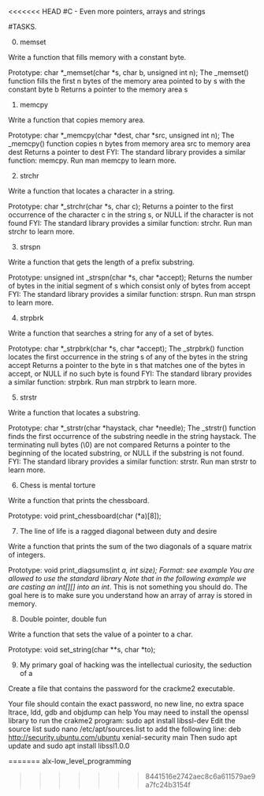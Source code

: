<<<<<<< HEAD
#C - Even more pointers, arrays and strings

#TASKS.

0. memset

Write a function that fills memory with a constant byte.

Prototype: char *_memset(char *s, char b, unsigned int n);
The _memset() function fills the first n bytes of the memory area pointed to by s with the constant byte b
Returns a pointer to the memory area s

1. memcpy

Write a function that copies memory area.

Prototype: char *_memcpy(char *dest, char *src, unsigned int n);
The _memcpy() function copies n bytes from memory area src to memory area dest
Returns a pointer to dest
FYI: The standard library provides a similar function: memcpy. Run man memcpy to learn more.

2. strchr

Write a function that locates a character in a string.

Prototype: char *_strchr(char *s, char c);
Returns a pointer to the first occurrence of the character c in the string s, or NULL if the character is not found
FYI: The standard library provides a similar function: strchr. Run man strchr to learn more.

3. strspn

Write a function that gets the length of a prefix substring.

Prototype: unsigned int _strspn(char *s, char *accept);
Returns the number of bytes in the initial segment of s which consist only of bytes from accept
FYI: The standard library provides a similar function: strspn. Run man strspn to learn more.

4. strpbrk

Write a function that searches a string for any of a set of bytes.

Prototype: char *_strpbrk(char *s, char *accept);
The _strpbrk() function locates the first occurrence in the string s of any of the bytes in the string accept
Returns a pointer to the byte in s that matches one of the bytes in accept, or NULL if no such byte is found
FYI: The standard library provides a similar function: strpbrk. Run man strpbrk to learn more.

5. strstr

Write a function that locates a substring.

Prototype: char *_strstr(char *haystack, char *needle);
The _strstr() function finds the first occurrence of the substring needle in the string haystack. The terminating null bytes (\0) are not compared
Returns a pointer to the beginning of the located substring, or NULL if the substring is not found.
FYI: The standard library provides a similar function: strstr. Run man strstr to learn more.


6. Chess is mental torture

Write a function that prints the chessboard.

Prototype: void print_chessboard(char (*a)[8]);

7. The line of life is a ragged diagonal between duty and desire

Write a function that prints the sum of the two diagonals of a square matrix of integers.

Prototype: void print_diagsums(int *a, int size);
Format: see example
You are allowed to use the standard library
Note that in the following example we are casting an int[][] into an int*. This is not something you should do. The goal here is to make sure you understand how an array of array is stored in memory.

8. Double pointer, double fun

Write a function that sets the value of a pointer to a char.

Prototype: void set_string(char **s, char *to);

9. My primary goal of hacking was the intellectual curiosity, the seduction of a

Create a file that contains the password for the crackme2 executable.

Your file should contain the exact password, no new line, no extra space
ltrace, ldd, gdb and objdump can help
You may need to install the openssl library to run the crakme2 program: sudo apt install libssl-dev
Edit the source list sudo nano /etc/apt/sources.list to add the following line: deb http://security.ubuntu.com/ubuntu xenial-security main Then sudo apt update and sudo apt install libssl1.0.0

=======
alx-low_level_programming
>>>>>>> 8441516e2742aec8c6a611579ae9a7fc24b3154f
